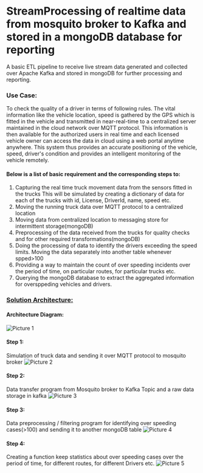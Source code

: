 # **StreamProcessing of realtime data from mosquito broker to Kafka and stored in a mongoDB database for reporting**
A basic ETL pipeline to receive live stream data generated and collected over Apache Kafka and stored in mongoDB for further processing and reporting.

### **Use Case:**
To check the quality of a driver in terms of following rules. The vital information like the vehicle location, speed is gathered by the GPS which is fitted in the vehicle and transmitted in near-real-time to a centralized server maintained in the cloud network over MQTT protocol. This information is then available for the authorized users in real time and each licensed vehicle owner can access the data in cloud using a web portal anytime anywhere. This system thus provides an accurate positioning of the vehicle, speed, driver's condition and provides an intelligent monitoring of the vehicle remotely.

#### Below is a list of basic requirement and the corresponding steps to:

1)	Capturing the real time truck movement data from the sensors fitted in the trucks
    This will be simulated by creating a dictionary of data for each of the trucks with id, License, DriverId, name, speed etc.
2)	Moving the running truck data over MQTT protocol to a centralized location
3)	Moving data from centralized location to messaging store for intermittent storage(mongoDB)
4)	Preprocessing of the data received from the trucks for quality checks and for other required transformations(mongoDB)
5)	Doing the processing of data to identify the drivers exceeding the speed limits. Moving the data separately into another table whenever spped>100
6)	Providing a way to maintain the count of over speeding incidents over the period of time, on particular routes, for particular trucks etc.
7) Querying the mongoDB database to extract the aggregated information for oversppeding vehicles and drivers.

### <ins> **Solution Architecture:** </ins>
#### **Architecture Diagram:**
![Picture 1](https://user-images.githubusercontent.com/87992010/212901708-8d57b665-7c8b-45ca-952d-0456511e17c5.png)
#### Step 1:
Simulation of truck data and sending it over MQTT protocol to mosquito broker
![Picture 2](https://user-images.githubusercontent.com/87992010/212906636-a4b5eb7b-6ad6-4977-9f7b-ccb2eeb26890.png)
#### Step 2:
Data transfer program from Mosquito broker to Kafka Topic and a raw data storage in kafka
![Picture 3](https://user-images.githubusercontent.com/87992010/212907279-3c1cb0b9-136b-4ed9-8c86-867f83ff1371.png)
#### Step 3:
Data preprocessing / filtering program for identifying over speeding cases(>100) and sending it to another mongoDB table
![Picture 4](https://user-images.githubusercontent.com/87992010/212907506-4edf22ca-bc00-4782-aac8-c94f9880b564.png)
#### Step 4:
Creating a function keep statistics about over speeding cases over the period of time, for different routes, for different Drivers etc. 
![Picture 5](https://user-images.githubusercontent.com/87992010/212908069-a7504b82-1d37-46b7-a922-24aa45f41d41.png)
